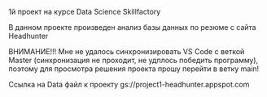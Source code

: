 1й проект на курсе Data Science Skillfactory

В данном проекте произведен анализ базы данных по резюме с сайта Headhunter

ВНИМАНИЕ!!! Мне не удалось синхронизировать VS Code c веткой Master (синхронизация не проходит, не удплось победить программу), поэтому для просмотра решения проекта прошу перейти в ветку main!

Ссылка на Data файл к проекту gs://project1-headhunter.appspot.com
